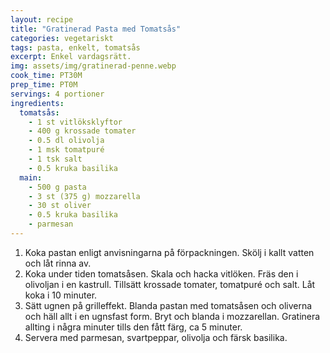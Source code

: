 ```yaml
---
layout: recipe
title: "Gratinerad Pasta med Tomatsås"
categories: vegetariskt
tags: pasta, enkelt, tomatsås
excerpt: Enkel vardagsrätt.
img: assets/img/gratinerad-penne.webp
cook_time: PT30M
prep_time: PT0M
servings: 4 portioner
ingredients:
  tomatsås:
    - 1 st vitlöksklyftor
    - 400 g krossade tomater
    - 0.5 dl olivolja
    - 1 msk tomatpuré
    - 1 tsk salt
    - 0.5 kruka basilika
  main:
    - 500 g pasta
    - 3 st (375 g) mozzarella
    - 30 st oliver
    - 0.5 kruka basilika
    - parmesan
---
```


1. Koka pastan enligt anvisningarna på förpackningen. Skölj i kallt vatten och låt rinna av.
2. Koka under tiden tomatsåsen. Skala och hacka vitlöken. Fräs den i olivoljan i en kastrull. Tillsätt krossade tomater, tomatpuré och salt. Låt koka i 10 minuter.
3. Sätt ugnen på grilleffekt. Blanda pastan med tomatsåsen och oliverna och häll allt i en ugnsfast form. Bryt och blanda i mozzarellan. Gratinera allting i några minuter tills den fått färg, ca 5 minuter.
4. Servera med parmesan, svartpeppar, olivolja och färsk basilika.
